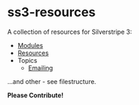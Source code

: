 # ss3-resources

A collection of resources for Silverstripe 3:

* [Modules](https://github.com/anselmdk/ss3-resources/blob/master/modules.md)
* [Resources](https://github.com/anselmdk/ss3-resources/blob/master/resources.md)
* Topics
  * [Emailing](https://github.com/anselmdk/ss3-resources/blob/master/topics/emailing.md)


...and other - see filestructure.


**Please Contribute!**


